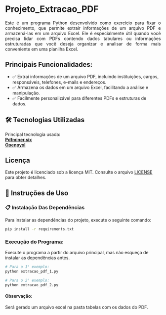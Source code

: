 # Projeto_Extracao_PDF
<p align="justify">Este é um programa Python desenvolvido como exercício para fixar o conhecimento, que permite extrair informações de um arquivo PDF e armazená-las em um arquivo Excel. Ele é especialmente útil quando você precisa lidar com PDFs contendo dados tabulares ou informações estruturadas que você deseja organizar e analisar de forma mais conveniente em uma planilha Excel.</p>

## Principais Funcionalidades:

- ✅ Extrai informações de um arquivo PDF, incluindo instituições, cargos, responsáveis, telefones, e-mails e endereços.
- ✅ Armazena os dados em um arquivo Excel, facilitando a análise e manipulação.
- ✅ Facilmente personalizável para diferentes PDFs e estruturas de dados.

## 🛠️ Tecnologias Utilizadas
Principal tecnologia usada:</br>
**[Pdfminer.six](https://pdfminersix.readthedocs.io/en/latest/)**</br>
**[Openpyxl](https://openpyxl.readthedocs.io/en/stable/)**

## Licença
Este projeto é licenciado sob a licença MIT. Consulte o arquivo [LICENSE](LICENSE) para obter detalhes.

## 🚀 Instruções de Uso

### 📋 Instalação Das Dependências
Para instalar as dependências do projeto, execute o seguinte comando:
```bash
pip install -r requirements.txt
```

### Execução do Programa:
Execute o programa a partir do arquivo principal, mas não esqueça de instalar as dependências antes.

```bash
# Para o 1° exemplo:
python extracao_pdf_1.py
```
```bash
# Para o 2° exemplo:
python extracao_pdf_2.py
```
#### Observação:
Será gerado um arquivo excel na pasta tabelas com os dados do PDF.